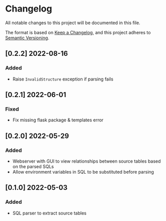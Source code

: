 # Changelog
All notable changes to this project will be documented in this file.

The format is based on [Keep a Changelog](https://keepachangelog.com/en/1.0.0/),
and this project adheres to [Semantic Versioning](https://semver.org/spec/v2.0.0.html).

## [0.2.2] 2022-08-16
### Added
- Raise `InvalidStructure` exception if parsing fails

## [0.2.1] 2022-06-01
### Fixed
- Fix missing flask package & templates error

## [0.2.0] 2022-05-29
### Added
- Webserver with GUI to view relationships between source tables based on the parsed SQLs
- Allow environment variables in SQL to be substituted before parsing

## [0.1.0] 2022-05-03
### Added
- SQL parser to extract source tables
